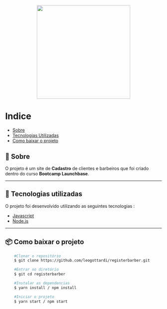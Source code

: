 
<h1 align="center" >
    <img width="300px" src="https://ik.imagekit.io/gottardi/68747470733a2f2f73746f726167652e676f6f676c65617069732e636f6d2f676f6c64656e2d77696e642f626f6f7463616d702d6c61756e6368626173652f6c6f676f2e706e67_7RToFwO6a.png">
</h1>

# Indice
- [Sobre](#-sobre)
- [Tecnologias Utilizadas](#-tecnologias-utilizadas)
- [Como baixar o projeto](#-como-baixar-o-projeto)


## 📑 Sobre

O projeto é um site de **Cadastro** de clientes e barbeiros que foi criado dentro do curso **Bootcamp Launchbase**.

---

## 🚀 Tecnologias utilizadas

O projeto foi desenvolvido utilizando as seguintes tecnologias :

- [Javascript](https://developer.mozilla.org/pt-BR/docs/Web/JavaScript)
- [Node.js](https://nodejs.dev/)
---
## 📦 Como baixar o projeto
```bash
    #Clonar o repositório
    $ git clone https://github.com/leogottardi/registerbarber.git

    #Entrar no diretório
    $ git cd registerbarber

    #Instalar as dependencias
    $ yarn install / npm install

    #Iniciar o projeto
    $ yarn start / npm start
```
